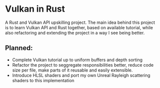 # Vulkan in Rust
A Rust and Vulkan API upskilling project. 
The main idea behind this project is to learn Vulkan API and Rust together, based on available tutorial, while also refactoring and extending the project in a way I see being better.

## Planned:
- Complete Vulkan tutorial up to uniform buffers and depth sorting
- Refactor the project to seggregate responsibilities better, reduce code size per file, make parts of it reusable and easily extensible.
- Introduce HLSL shaders and port my own Unreal Rayleigh scattering shaders to this implementation
